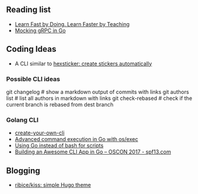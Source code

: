 
## Reading list

* [Learn Fast by Doing. Learn Faster by Teaching](https://medium.com/@_erikaybar/learn-fast-by-doing-learn-faster-by-teaching-5b669c71dc03)
* [Mocking gRPC in Go](https://rogchap.com/2019/06/25/mocking-grpc-in-go/)


## Coding Ideas

* A CLI similar to  [hexsticker: create stickers automatically](https://github.com/fridex/hexsticker)

### Possible CLI ideas

git changelog    # show a markdown output of commits with links
git authors list  # list all authors in markdown with links
git check-rebased  <branch>  # check if the current branch is rebased from dest branch 



### Golang CLI

* [create-your-own-cli](https://itnext.io/how-to-create-your-own-cli-with-golang-3c50727ac608)
* [Advanced command execution in Go with os/exec](https://blog.kowalczyk.info/article/wOYk/advanced-command-execution-in-go-with-osexec.html)
* [Using Go instead of bash for scripts](https://presstige.io/p/Using-Go-instead-of-bash-for-scripts-6b51885c1f6940aeb40476000d0eb0fc)
* [Building an Awesome CLI App in Go – OSCON 2017 - spf13.com](https://spf13.com/presentation/building-an-awesome-cli-app-in-go-oscon/)


## Blogging 

* [ribice/kiss: simple Hugo theme](https://github.com/ribice/kiss)




<!--stackedit_data:
eyJoaXN0b3J5IjpbMTI2MjEwODc1MCwtMTYyOTE1MjY3MiwtMT
A0MjEwNjg1NiwtMTQ3Nzk4NTkzNSwtNTc4NTkzMTM3LC0xNTQy
NjQ4NzQ0LDE3MDI5MTI0NzFdfQ==
-->